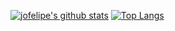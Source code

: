 [![jofelipe's github stats](https://github-readme-stats.vercel.app/api?username=jofelipe&show_icons=true&theme=dracula&include_all_commits=true&count_private=true&show_icons=true)](https://github.com/anuraghazra/github-readme-stats)
[![Top Langs](https://github-readme-stats.vercel.app/api/top-langs/?username=jofelipe&layout=compact&theme=dracula&include_all_commits=true&count_private=true&show_icons=true)](https://github.com/anuraghazra/github-readme-stats)
